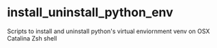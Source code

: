 # install_uninstall_python_env
Scripts to install and uninstall python's virtual enviornment venv on OSX Catalina Zsh shell
